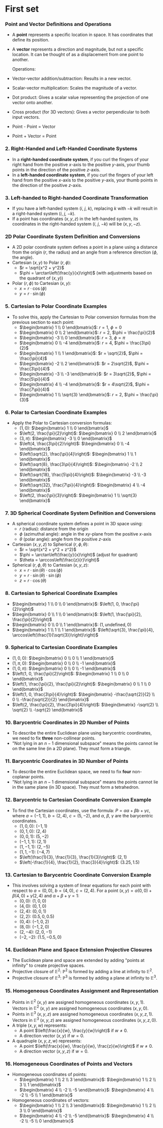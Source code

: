 # First set

### Point and Vector Definitions and Operations

* A **point** represents a specific location in space. It has coordinates that define its position.
* A **vector** represents a direction and magnitude, but not a specific location. It can be thought of as a displacement from one point to another.

    Operations:

* Vector-vector addition/subtraction: Results in a new vector.
* Scalar-vector multiplication: Scales the magnitude of a vector.
* Dot product: Gives a scalar value representing the projection of one vector onto another.
* Cross product (for 3D vectors): Gives a vector perpendicular to both input vectors.
* Point - Point = Vector
* Point + Vector = Point

### 2. Right-Handed and Left-Handed Coordinate Systems

* In a **right-handed coordinate system**, if you curl the fingers of your right hand from the positive $x$-axis to the positive $y$-axis, your thumb points in the direction of the positive $z$-axis.
* In a **left-handed coordinate system**, if you curl the fingers of your left hand from the positive $x$-axis to the positive $y$-axis, your thumb points in the direction of the positive $z$-axis.

### 3. Left-handed to Right-handed Coordinate Transformation

* If you have a left-handed system ($i$, $j$, $k$), replacing $k$ with $-k$ will result in a right-handed system ($i$, $j$, $-k$).
* If a point has coordinates $(x, y, z)$ in the left-handed system, its coordinates in the right-handed system ($i$, $j$, $-k$) will be $(x, y, -z)$.

### 2D Polar Coordinate System Definition and Conversions

* A 2D polar coordinate system defines a point in a plane using a distance from the origin ($r$, the radius) and an angle from a reference direction ($\phi$, the angle).
* Cartesian $(x, y)$ to Polar $(r, \phi)$:
  * $r = \sqrt{x^2 + y^2}$
  * $\phi = \arctan\left(\frac{y}{x}\right)$ (with adjustments based on the quadrant of $(x, y)$)
* Polar $(r, \phi)$ to Cartesian $(x, y)$:
  * $x = r \cdot \cos(\phi)$
  * $y = r \cdot \sin(\phi)$

### 5. Cartesian to Polar Coordinate Examples

* To solve this, apply the Cartesian to Polar conversion formulas from the previous section to each point:
  * $\begin{bmatrix} 1 \\ 0 \end{bmatrix}$: $r = 1$, $\phi = 0$
  * $\begin{bmatrix} 0 \\ 2 \end{bmatrix}$: $r = 2$, $\phi = \frac{\pi}{2}$
  * $\begin{bmatrix} -3 \\ 0 \end{bmatrix}$: $r = 3$, $\phi = \pi$
  * $\begin{bmatrix} 0 \\ -4 \end{bmatrix}$: $r = 4$, $\phi = \frac{3\pi}{2}$
  * $\begin{bmatrix} 1 \\ 1 \end{bmatrix}$: $r = \sqrt{2}$, $\phi = \frac{\pi}{4}$
  * $\begin{bmatrix} -2 \\ 2 \end{bmatrix}$: $r = 2\sqrt{2}$, $\phi = \frac{3\pi}{4}$
  * $\begin{bmatrix} -3 \\ -3 \end{bmatrix}$: $r = 3\sqrt{2}$, $\phi = \frac{5\pi}{4}$
  * $\begin{bmatrix} 4 \\ -4 \end{bmatrix}$: $r = 4\sqrt{2}$, $\phi = \frac{7\pi}{4}$
  * $\begin{bmatrix} 1 \\ \sqrt{3} \end{bmatrix}$: $r = 2$, $\phi = \frac{\pi}{3}$

### 6. Polar to Cartesian Coordinate Examples

* Apply the Polar to Cartesian conversion formulas:
  * $(1, 0)$: $\begin{bmatrix} 1 \\ 0 \end{bmatrix}$
  * $\left(2, \frac{\pi}{2}\right)$: $\begin{bmatrix} 0 \\ 2 \end{bmatrix}$
  * $(3, \pi)$: $\begin{bmatrix} -3 \\ 0 \end{bmatrix}$
  * $\left(4, \frac{3\pi}{2}\right)$: $\begin{bmatrix} 0 \\ -4 \end{bmatrix}$
  * $\left(\sqrt{2}, \frac{\pi}{4}\right)$: $\begin{bmatrix} 1 \\ 1 \end{bmatrix}$
  * $\left(\sqrt{8}, \frac{3\pi}{4}\right)$: $\begin{bmatrix} -2 \\ 2 \end{bmatrix}$
  * $\left(\sqrt{18}, \frac{5\pi}{4}\right)$: $\begin{bmatrix} -3 \\ -3 \end{bmatrix}$
  * $\left(\sqrt{32}, \frac{7\pi}{4}\right)$: $\begin{bmatrix} 4 \\ -4 \end{bmatrix}$
  * $\left(2, \frac{\pi}{3}\right)$: $\begin{bmatrix} 1 \\ \sqrt{3} \end{bmatrix}$

### 7. 3D Spherical Coordinate System Definition and Conversions

* A spherical coordinate system defines a point in 3D space using:
  * $r$ (radius): distance from the origin
  * $\phi$ (azimuthal angle): angle in the $xy$-plane from the positive $x$-axis
  * $\theta$ (polar angle): angle from the positive $z$-axis
* Cartesian $(x, y, z)$ to Spherical $(r, \phi, \theta)$:
  * $r = \sqrt{x^2 + y^2 + z^2}$
  * $\phi = \arctan\left(\frac{y}{x}\right)$ (adjust for quadrant)
  * $\theta = \arccos\left(\frac{z}{r}\right)$
* Spherical $(r, \phi, \theta)$ to Cartesian $(x, y, z)$:
  * $x = r \cdot \sin(\theta) \cdot \cos(\phi)$
  * $y = r \cdot \sin(\theta) \cdot \sin(\phi)$
  * $z = r \cdot \cos(\theta)$

### 8. Cartesian to Spherical Coordinate Examples

* $\begin{bmatrix} 1 \\ 0 \\ 0 \end{bmatrix}$: $\left(1, 0, \frac{\pi}{2}\right)$
* $\begin{bmatrix} 0 \\ 1 \\ 0 \end{bmatrix}$: $\left(1, \frac{\pi}{2}, \frac{\pi}{2}\right)$
* $\begin{bmatrix} 0 \\ 0 \\ 1 \end{bmatrix}$: $(1, \text{undefined}, 0)$
* $\begin{bmatrix} 1 \\ 1 \\ 1 \end{bmatrix}$: $\left(\sqrt{3}, \frac{\pi}{4}, \arccos\left(\frac{1}{\sqrt{3}}\right)\right)$

### 9. Spherical to Cartesian Coordinate Examples

* $(1, 0, 0)$: $\begin{bmatrix} 0 \\ 0 \\ 1 \end{bmatrix}$
* $(1, \pi, 0)$: $\begin{bmatrix} 0 \\ 0 \\ -1 \end{bmatrix}$
* $(1, 0, \pi)$: $\begin{bmatrix} 0 \\ 0 \\ -1 \end{bmatrix}$
* $\left(1, 0, \frac{\pi}{2}\right)$: $\begin{bmatrix} 1 \\ 0 \\ 0 \end{bmatrix}$
* $\left(1, \frac{\pi}{2}, \frac{\pi}{2}\right)$: $\begin{bmatrix} 0 \\ 1 \\ 0 \end{bmatrix}$
* $\left(1, 0, \frac{3\pi}{4}\right)$: $\begin{bmatrix} -\frac{\sqrt{2}}{2} \\ 0 \\ -\frac{\sqrt{2}}{2} \end{bmatrix}$
* $\left(2, \frac{\pi}{2}, \frac{3\pi}{4}\right)$: $\begin{bmatrix} -\sqrt{2} \\ \sqrt{2} \\ -\sqrt{2} \end{bmatrix}$

### 10. Barycentric Coordinates in 2D Number of Points

* To describe the entire Euclidean plane using barycentric coordinates, we need to fix **three** non-collinear points.
* "Not lying in an $n-1$ dimensional subspace" means the points cannot lie on the same line (in a 2D plane). They must form a triangle.

### 11. Barycentric Coordinates in 3D Number of Points

* To describe the entire Euclidean space, we need to fix **four** non-coplanar points.
* "Not lying in an $n-1$ dimensional subspace" means the points cannot lie in the same plane (in 3D space). They must form a tetrahedron.

### 12. Barycentric to Cartesian Coordinate Conversion Example

* To find the Cartesian coordinates, use the formula: $P = \alpha a + \beta b + \gamma c$, where $a = (-1, 1)$, $b = (2, 4)$, $c = (5, -2)$, and $\alpha$, $\beta$, $\gamma$ are the barycentric coordinates.
  * $(1, 0, 0)$: $(-1, 1)$
  * $(0, 1, 0)$: $(2, 4)$
  * $(0, 0, 1)$: $(5, -2)$
  * $(-1, 1, 1)$: $(2, 1)$
  * $(1, -1, 1)$: $(2, -5)$
  * $(1, 1, -1)$: $(-4, 7)$
  * $\left(\frac{1}{3}, \frac{1}{3}, \frac{1}{3}\right)$: $(2, 1)$
  * $\left(-\frac{1}{4}, \frac{1}{2}, \frac{3}{4}\right)$: $(3.25, 1.5)$

### 13. Cartesian to Barycentric Coordinate Conversion Example

* This involves solving a system of linear equations for each point with respect to $a = (0, 0)$, $b = (4, 0)$, $c = (2, 4)$. For a point $(x, y) = \alpha(0, 0) + \beta(4, 0) + \gamma(2, 4)$ and $\alpha + \beta + \gamma = 1$:
  * $(0, 0)$: $(1, 0, 0)$
  * $(4, 0)$: $(0, 1, 0)$
  * $(2, 4)$: $(0, 0, 1)$
  * $(2, 2)$: $(0.5, 0, 0.5)$
  * $(0, 4)$: $(-1, 0, 2)$
  * $(8, 0)$: $(-1, 2, 0)$
  * $(2, -4)$: $(2, 0, -1)$
  * $(-2, -2)$: $(1.5, -0.5, 0)$

### 14. Euclidean Plane and Space Extension Projective Closures

* The Euclidean plane and space are extended by adding "points at infinity" to create projective spaces.
* Projective closure of $\mathbb{E}^2$: $\mathbb{P}^2$ is formed by adding a line at infinity to $\mathbb{E}^2$.
* Projective closure of $\mathbb{E}^3$: $\mathbb{P}^3$ is formed by adding a plane at infinity to $\mathbb{E}^3$.

### 15. Homogeneous Coordinates Assignment and Representation

* Points in $\mathbb{E}^2$ $(x, y)$ are assigned homogeneous coordinates $(x, y, 1)$. Vectors in $\mathbb{E}^2$ $(x, y)$ are assigned homogeneous coordinates $(x, y, 0)$.
* Points in $\mathbb{E}^3$ $(x, y, z)$ are assigned homogeneous coordinates $(x, y, z, 1)$. Vectors in $\mathbb{E}^3$ $(x, y, z)$ are assigned homogeneous coordinates $(x, y, z, 0)$.
* A triple $(x, y, w)$ represents:
  * A point $\left(\frac{x}{w}, \frac{y}{w}\right)$ if $w \neq 0$.
  * A direction vector $(x, y)$ if $w = 0$.
* A quadruple $(x, y, z, w)$ represents:
  * A point $\left(\frac{x}{w}, \frac{y}{w}, \frac{z}{w}\right)$ if $w \neq 0$.
  * A direction vector $(x, y, z)$ if $w = 0$.

### 16. Homogeneous Coordinates of Points and Vectors

* Homogeneous coordinates of points:
  * $\begin{bmatrix} 1 \\ 2 \\ 3 \end{bmatrix}$: $\begin{bmatrix} 1 \\ 2 \\ 3 \\ 1 \end{bmatrix}$
  * $\begin{bmatrix} 4 \\ -2 \\ -5 \end{bmatrix}$: $\begin{bmatrix} 4 \\ -2 \\ -5 \\ 1 \end{bmatrix}$
* Homogeneous coordinates of vectors:
  * $\begin{bmatrix} 1 \\ 2 \\ 3 \end{bmatrix}$: $\begin{bmatrix} 1 \\ 2 \\ 3 \\ 0 \end{bmatrix}$
  * $\begin{bmatrix} 4 \\ -2 \\ -5 \end{bmatrix}$: $\begin{bmatrix} 4 \\ -2 \\ -5 \\ 0 \end{bmatrix}$
